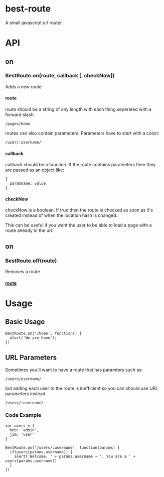 # best-route
A small javascript url router.

# API

## on
### BestRoute.on(route, callback [, checkNow])
Adds a new route

#### route <a id="route"></a>
route should be a string of any length with each thing seperated with a forward slash:
```
/pages/home
```
routes can also contain parameters. Parameters have to start with a colon:
```
/user/:username/
```

#### callback
callback should be a function.
If the route contains parameters then they are passed as an object like:
```
{
  paramname: value
}
```

#### checkNow
checkNow is a boolean. If true then the route is checked as soon as it's created instead of when the location hash is changed.

This can be useful if you want the user to be able to load a page with a route already in the url.

## on
### BestRoute.off(route)
Removes a route

#### [route](#route)

# Usage

## Basic Usage
```
BestRoute.on('/home', function() {
  alert('We are home');
})
```

## URL Parameters
Sometimes you'll want to have a route that has paramters such as:
```
/users/username/
```

but adding each user to the route is inefficient so you can should use URL parameters instead.

```
/users/:username/
```

### Code Example
```
var users = {
  bob: 'admin',
  jim: 'user'
}

BestRoute.on('/users/:username', function(params) {
  if(users[params.username]) {
    alert('Welcome, ' + params.username + '. You are a ' + users[params.username])
  }
})
```
